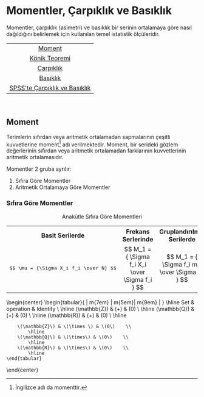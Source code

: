 # Momentler, Çarpıklık ve Basıklık

Momentler, çarpıklık (asimetri) ve basıklık bir serinin ortalamaya göre nasıl dağıldığını belirlemek için kullanılan temel istatistik ölçüleridir.

<table align="center">
  <tr align="center">
    <td><a href="#moment">Moment</a></td>
  </tr>
  <tr align="center">
    <td><a href="#konig">Könik Teoremi</a></td>
  </tr>
  <tr align="center">
    <td><a href="#carpiklik">Çarpıklık</a></td>
  </tr>
  <tr align="center">
    <td><a href="#basiklik">Basıklık</a></td>
  </tr>
  <tr align="center">
    <td><a href="#spss-carpiklik-basiklik">SPSS'te Çarpıklık ve Basıklık</a></td>
  </tr>
</table>

<br>

<span id="moment"></span>

## Moment

Terimlerin sıfırdan veya aritmetik ortalamadan sapmalarının çeşitli kuvvetlerine moment[^1] adı verilmektedir. Moment, bir serideki gözlem değerlerinin sıfırdan veya aritmetik ortalamadan farklarının kuvvetlerinin aritmetik ortalamasıdır.

Momentler 2 gruba ayrılır:

1. Sıfıra Göre Momentler
2. Aritmetik Ortalamaya Göre Momentler
   
### Sıfıra Göre Momentler

<div align="center">Anakütle Sıfıra Göre Momentleri</div>

<table align="center">
  <tr>
    <th>Basit Serilerde</th>
    <th>Frekans Serlerinde</th>
    <th>Gruplandırılmış Serilerde</th>
  </tr>
  <tr align="center">
    <td><pre>$$ \mu = {\Sigma X_i f_i \over N} $$</pre></td>
    <td>$$ M_1 = { \Sigma f_i X_i \over \Sigma f_i } $$</td>
    <td>$$ M_1 = { \Sigma f_i m_i \over \Sigma f_i } $$</td>
  </tr> 
</table>

\begin{center}
    \begin{tabular}{ | m{7em} | m{5em}| m{9em} | } 
            \hline
        Set & operation & Identity \\ 
            \hline
        \(\mathbb{Z}\) & \(+\) & \(0\)    \\
            \hline
        \(\mathbb{Q}\) & \(+\) & \(0\)    \\
            \hline
        \(\mathbb{R}\) & \(+\) & \(0\)    \\ 
            \hline

        \(\mathbb{Z}\) & \(\times \) & \(0\)    \\
            \hline
        \(\mathbb{Q}\) & \(\times\) & \(0\)    \\
            \hline
        \(\mathbb{R}\) & \(\times\) & \(0\)    \\ 
            \hline
    \end{tabular}
\end{center}


[^1]: İngilizce adı da momenttir.
